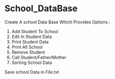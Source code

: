# School_DataBase
Create A school Data Base Which Provides Options :
1. Add Student To School
2. Edit In Student Data
3. Print Student Data
4. Print All School
5. Remove Student
6. Call Student/Father/Mother
7. Sorting School Data

Save school Data in File.txt 
